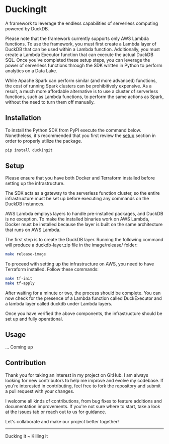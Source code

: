 # DuckingIt
A framework to leverage the endless capabilities of serverless computing powered by DuckDB.

Please note that the framework currently supports only AWS Lambda functions. To use the framework, you must first create a Lambda layer of DuckDB that can be used within a Lambda function. Additionally, you must create a Lambda Executor function that can execute the actual DuckDB SQL. Once you've completed these setup steps, you can leverage the power of serverless functions through the SDK written in Python to perform analytics on a Data Lake.

While Apache Spark can perform similar (and more advanced) functions, the cost of running Spark clusters can be prohibitively expensive. As a result, a much more affordable alternative is to use a cluster of serverless functions, such as Lambda functions, to perform the same actions as Spark, without the need to turn them off manually.

## Installation
To install the Python SDK from PyPI execute the command below. Nonetheless, it's recommended that you first review the [setup](/README.md#setup) section in order to properly utilize the package.

```bash
pip install duckingit
```

## Setup
Please ensure that you have both Docker and Terraform installed before setting up the infrastructure.

The SDK acts as a gateway to the serverless function cluster, so the entire infrastructure must be set up before executing any commands on the DuckDB instances.

AWS Lambda employs layers to handle pre-installed packages, and DuckDB is no exception. To make the installed binaries work on AWS Lambda, Docker must be installed because the layer is built on the same architecture that runs on AWS Lambda.

The first step is to create the DuckDB layer. Running the following command will produce a duckdb-layer.zip file in the image/release/ folder:
```bash
make release-image
```

To proceed with setting up the infrastructure on AWS, you need to have Terraform installed. Follow these commands:
```bash
make tf-init
make tf-apply
```

After waiting for a minute or two, the process should be complete. You can now check for the presence of a Lambda function called DuckExecutor and a lambda layer called duckdb under Lambda layers.

Once you have verified the above components, the infrastructure should be set up and fully operational.

## Usage
... Coming up

## Contribution
Thank you for taking an interest in my project on GitHub. I am always looking for new contributors to help me improve and evolve my codebase. If you're interested in contributing, feel free to fork the repository and submit a pull request with your changes.

I welcome all kinds of contributions, from bug fixes to feature additions and documentation improvements. If you're not sure where to start, take a look at the issues tab or reach out to us for guidance.

Let's collaborate and make our project better together!


___________________________________
Ducking it ~ Killing it

